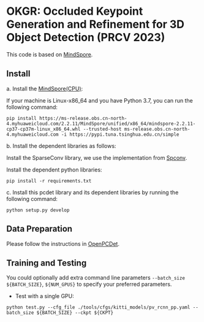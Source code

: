 # OKGR: Occluded Keypoint Generation and Refinement for 3D Object Detection (PRCV 2023)
 This code is based on [MindSpore](https://gitee.com/mindspore/mindspore).

## Install
a. Install the [MindSpore(CPU)](https://www.mindspore.cn/install): 

If your machine is Linux-x86_64 and you have Python 3.7, you can run the following command:

```shell
pip install https://ms-release.obs.cn-north-4.myhuaweicloud.com/2.2.11/MindSpore/unified/x86_64/mindspore-2.2.11-cp37-cp37m-linux_x86_64.whl --trusted-host ms-release.obs.cn-north-4.myhuaweicloud.com -i https://pypi.tuna.tsinghua.edu.cn/simple
```

b. Install the dependent libraries as follows: 

Install the SparseConv library, we use the implementation from [Spconv](https://github.com/traveller59/spconv).

Install the dependent python libraries: 

```shell
pip install -r requirements.txt
```

c. Install this pcdet library and its dependent libraries by running the following command:
```shell
python setup.py develop
```

## Data Preparation
Please follow the instructions in [OpenPCDet](https://github.com/open-mmlab/OpenPCDet).

## Training and Testing
You could optionally add extra command line parameters `--batch_size ${BATCH_SIZE}`, `${NUM_GPUS}` to specify your preferred parameters.

* Test with a single GPU:
```shell
python test.py --cfg_file ./tools/cfgs/kitti_models/pv_rcnn_pp.yaml --batch_size ${BATCH_SIZE} --ckpt ${CKPT}
```

